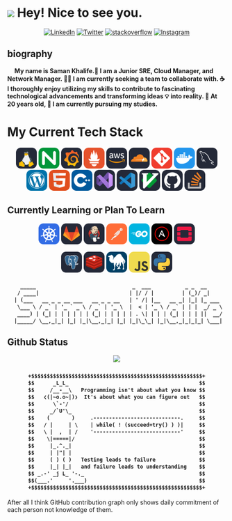 <h1><img src="https://emojis.slackmojis.com/emojis/images/1531849430/4246/blob-sunglasses.gif?1531849430" width="45"/> Hey! Nice to see you.</h1>


<div align="center">
<a href="https://www.linkedin.com/in/saman-khalife/" target="_blank"><img alt="LinkedIn" src="https://img.shields.io/badge/linkedin-29146b?&style=for-the-badge&logo=linkedin&logoColor=white" /></a>  <a href="https://twitter.com/Saman_kh4" target="_blank"><img alt="Twitter" src="https://img.shields.io/badge/twitter-%231DA1F2.svg?&style=for-the-badge&logo=twitter&logoColor=white" /></a>  
 <a href="https://stackoverflow.com/users/16749263/saman-kh" target="_blank"><img alt="stackoverflow" src="https://img.shields.io/badge/stackoverflow-ff9900?&style=for-the-badge&logo=stackoverflow&logoColor=white" /></a> <a href="https://www.instagram.com/saman.kh4/" target="_blank"><img alt="Instagram" src="https://img.shields.io/badge/Instargam-e33811?&style=for-the-badge&logo=instagram&logoColor=white" /></a>
</div>

## biography

<b>
&nbsp;&nbsp;&nbsp;&nbsp; My name is Saman Khalife.👋 I am a Junior SRE, Cloud Manager, and Network Manager. 🧑‍💻 I am currently seeking a team to collaborate with. ☕ I thoroughly enjoy utilizing my skills to contribute to fascinating technological advancements and transforming ideas 💡 into reality. 📖 At 20 years old, 👦 I am currently pursuing my studies.
</b> 



# My Current Tech Stack
<p align="center">
  <a>
<img src="https://github.com/tandpfun/skill-icons/blob/main/icons/Linux-Dark.svg" width="48" title="Linux"> 
   <img src="https://github.com/tandpfun/skill-icons/blob/main/icons/Nginx.svg" width="48" title="Nginx"> 
   <img src="https://github.com/tandpfun/skill-icons/blob/main/icons/Grafana-Dark.svg" width="48" title="Grafana">    
   <img src="https://github.com/tandpfun/skill-icons/blob/main/icons/Prometheus.svg" width="48" title="Prometheus">    
   <img src="https://github.com/tandpfun/skill-icons/blob/main/icons/AWS-Dark.svg" width="48" title="AWS">    
   <img src="https://github.com/tandpfun/skill-icons/blob/main/icons/Cloudflare-Dark.svg" width="48" title="Cloudflare">     <img src="https://github.com/tandpfun/skill-icons/blob/main/icons/Git.svg" width="48" title="Git">   
   <img src="https://github.com/tandpfun/skill-icons/blob/main/icons/Docker.svg" width="48" title="Docker">  
   <img src="https://github.com/tandpfun/skill-icons/blob/main/icons/MySQL-Dark.svg" width="48" title="MySQL">  
   <img src="https://github.com/tandpfun/skill-icons/blob/main/icons/Wordpress.svg" width="48" title="Wordpress">  
   <img src="https://github.com/tandpfun/skill-icons/blob/main/icons/HTML.svg" width="48" title="HTML">    
   <img src="https://github.com/tandpfun/skill-icons/blob/main/icons/CPP.svg" width="48"  title="C++">  
   <img src="https://github.com/tandpfun/skill-icons/blob/main/icons/VisualStudio-Dark.svg" width="48" title="VisualStudio">   
   <img src="https://github.com/tandpfun/skill-icons/blob/main/icons/VSCode-Dark.svg" width="48" title="Vscode"> 
   <img src="https://github.com/tandpfun/skill-icons/blob/main/icons/VIM-Dark.svg" width="48" title="Vim">
   <img src="https://github.com/tandpfun/skill-icons/blob/main/icons/Github-Dark.svg" width="48" title="Github">   
   <img src="https://github.com/tandpfun/skill-icons/blob/main/icons/StackOverflow-Dark.svg" width="48" title="StackOverFlow">         
   <img src="" width="48" title="">
 </a>
</p>



## Currently Learning or Plan To Learn
<p align="center">
  <a>
   <img src="https://github.com/tandpfun/skill-icons/blob/main/icons/Kubernetes.svg" width="48" title="Kubernetes">    
   <img src="https://github.com/tandpfun/skill-icons/blob/main/icons/GitLab-Dark.svg" width="48" title="GitLab">  
   <img src="https://github.com/tandpfun/skill-icons/blob/main/icons/Jenkins-Dark.svg" width="48" title="Jenkins">
   <img src="https://github.com/tandpfun/skill-icons/blob/main/icons/Postman.svg" width="48" title="Postman">
   <img src="https://github.com/tandpfun/skill-icons/blob/main/icons/GoLang.svg" width="48" title="GoLang">   
   <img src="https://github.com/tandpfun/skill-icons/blob/main/icons/Ansible.svg" width="48" title="ansible">
   <img src="https://github.com/tandpfun/skill-icons/blob/main/icons/OpenStack-Dark.svg" width="48" title="OpenStack">
   
  </a>
</p>


<p align="center">
  <a> 
   <img src="https://github.com/tandpfun/skill-icons/blob/main/icons/PostgreSQL-Dark.svg" width="48" title="PostgreSQL">  
   <img src="https://github.com/tandpfun/skill-icons/blob/main/icons/Redis-Dark.svg" width="48" title="Redis">  
   <img src="https://github.com/tandpfun/skill-icons/blob/main/icons/Perl.svg" width="48" title="Perl">   
   <img src="https://github.com/tandpfun/skill-icons/blob/main/icons/JavaScript.svg" width="48"  title="Javascript">   
   <img src="https://github.com/tandpfun/skill-icons/blob/main/icons/Python-Dark.svg" width="48" title="Python">  
  </a>
</p>


<h4 align="center">

```
   _____                               _  ___           _ _  __     
  / ____|                             | |/ / |         | (_)/ _|    
 | (___   __ _ _ __ ___   __ _ _ __   | ' /| |__   __ _| |_| |_ ___ 
  \___ \ / _` | '_ ` _ \ / _` | '_ \  |  < | '_ \ / _` | | |  _/ _ \
  ____) | (_| | | | | | | (_| | | | | | . \| | | | (_| | | | ||  __/
 |_____/ \__,_|_| |_| |_|\__,_|_| |_| |_|\_\_| |_|\__,_|_|_|_| \___|

```

</h4>




## Github Status

<div align="center">
    <a href="https://github.com/SamanKhalife" title="Go to Source">
      <img width=400 src="https://github-readme-stats.vercel.app/api?username=SamanKhalife&show_icons=true&theme=dark&hide_border=true" />
    </a>
</div>




<h4 align="center">

 ```
+$$$$$$$$$$$$$$$$$$$$$$$$$$$$$$$$$$$$$$$$$$$$$$$$$$$$$$$+
$$      _L_L_                                          $$
$$     /__-__\   Programming isn't about what you know $$
$$   ❮(|~o.o~|)❯  It's about what you can figure out   $$
$$      \`-'/                                          $$
$$     _/`U'\_                                         $$
$$    (       )     .----------------------------.     $$
$$   / |     | \    | while( ! (succeed=try() ) )|     $$
$$   \ |  ,  | /    '----------------------------'     $$
$$    \|=====|/                                        $$
$$     |_.^._|                                         $$
$$     | |"| |                                         $$
$$     ( ) ( )   Testing leads to failure              $$
$$     |_| |_|   and failure leads to understanding    $$
$$ _.-' _j L_ '-._                                     $$
$$(___.'     '.___)                                    $$
+$$$$$$$$$$$$$$$$$$$$$$$$$$$$$$$$$$$$$$$$$$$$$$$$$$$$$$$+

```
</h4>

After all I think GitHub contribution graph only shows daily commitment of each person not knowledge of them.
